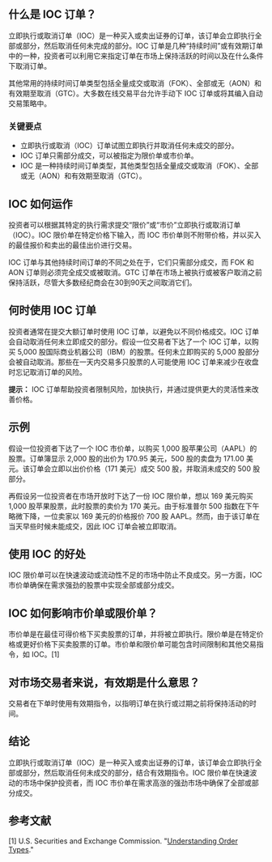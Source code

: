 ## 什么是 IOC 订单？

立即执行或取消订单（IOC）是一种买入或卖出证券的订单，该订单会立即执行全部或部分，然后取消任何未完成的部分。IOC 订单是几种“持续时间”或有效期订单中的一种，投资者可以利用它来指定订单在市场上保持活跃的时间以及在什么条件下取消订单。

其他常用的持续时间订单类型包括全量成交或取消（FOK）、全部或无（AON）和有效期至取消（GTC）。大多数在线交易平台允许手动下 IOC 订单或将其编入自动交易策略中。

### 关键要点

- 立即执行或取消（IOC）订单试图立即执行并取消任何未成交的部分。
- IOC 订单只需部分成交，可以被指定为限价单或市价单。
- IOC 是一种持续时间订单类型，其他类型包括全量成交或取消（FOK）、全部或无（AON）和有效期至取消（GTC）。

## IOC 如何运作

投资者可以根据其特定的执行需求提交“限价”或“市价”立即执行或取消订单（IOC）。IOC 限价单在特定价格下输入，而 IOC 市价单则不附带价格，并以买入的最佳报价和卖出的最佳出价进行交易。

IOC 订单与其他持续时间订单的不同之处在于，它们只需部分成交，而 FOK 和 AON 订单则必须完全成交或被取消。GTC 订单在市场上被执行或被客户取消之前保持活跃，尽管大多数经纪商会在30到90天之间取消它们。

## 何时使用 IOC 订单

投资者通常在提交大额订单时使用 IOC 订单，以避免以不同价格成交。IOC 订单会自动取消任何未立即成交的部分。假设一位交易者下达了一个 IOC 订单，以购买 5,000 股国际商业机器公司（IBM）的股票。任何未立即购买的 5,000 股部分会被自动取消。那些在一天内交易多只股票的人可能使用 IOC 订单来减少在收盘时忘记取消订单的风险。

**提示：** IOC 订单帮助投资者限制风险，加快执行，并通过提供更大的灵活性来改善价格。

## 示例

假设一位投资者下达了一个 IOC 市价单，以购买 1,000 股苹果公司（AAPL）的股票。订单簿显示 2,000 股的出价为 170.95 美元，500 股的卖盘为 171.00 美元。该订单会立即以出价价格（171 美元）成交 500 股，并取消未成交的 500 股部分。

再假设另一位投资者在市场开放时下达了一份 IOC 限价单，想以 169 美元购买 1,000 股苹果股票，此时股票的卖价为 170 美元。由于标准普尔 500 指数在下午略微下降，一位卖家以 169 美元的价格报价 700 股 AAPL。然而，由于该订单在当天早些时候未能成交，因此 IOC 订单会被立即取消。

## 使用 IOC 的好处

IOC 限价单可以在快速波动或流动性不足的市场中防止不良成交。另一方面，IOC 市价单确保在需求强劲的股票中实现全部或部分成交。

## IOC 如何影响市价单或限价单？

市价单是在最佳可得价格下买卖股票的订单，并将被立即执行。限价单是在特定价格或更好价格下买卖股票的订单。市价单和限价单可能包含时间限制和其他交易指令，如 IOC。[1]

## 对市场交易者来说，有效期是什么意思？

交易者在下单时使用有效期指令，以指明订单在执行或过期之前将保持活动的时间。

## 结论

立即执行或取消订单（IOC）是一种买入或卖出证券的订单，该订单会立即执行全部或部分，然后取消任何未成交的部分，结合有效期指令。IOC 限价单在快速波动的市场中保护投资者，而 IOC 市价单在需求高涨的强劲市场中确保了全部或部分成交。

## 参考文献

[1] U.S. Securities and Exchange Commission. "[Understanding Order Types](https://www.investor.gov/introduction-investing/general-resources/news-alerts/alerts-bulletins/investor-bulletins-14)."